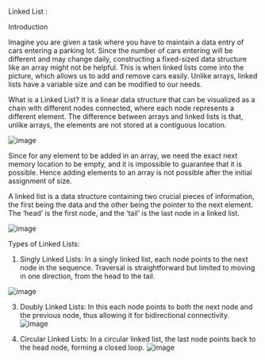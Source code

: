 Linked List :

Introduction



Imagine you are given a task where you have to maintain a data entry of cars entering a parking lot. Since the number of cars entering will be different and may change daily, constructing a fixed-sized data structure like an array might not be helpful. This is when linked lists come into the picture, which allows us to add and remove cars easily. Unlike arrays, linked lists have a variable size and can be modified to our needs.

What is a Linked List?
It is a linear data structure that can be visualized as a chain with different nodes connected, where each node represents a different element. The difference between arrays and linked lists is that, unlike arrays, the elements are not stored at a contiguous location.

![image](https://github.com/user-attachments/assets/4a8ca112-2bab-406f-99e8-0c309fe2c603)


Since for any element to be added in an array, we need the exact next memory location to be empty, and it is impossible to guarantee that it is possible. Hence adding elements to an array is not possible after the initial assignment of size.


A linked list is a data structure containing two crucial pieces of information, the first being the data and the other being the pointer to the next element. The ‘head’ is the first node, and the ‘tail’ is the last node in a linked list.

![image](https://github.com/user-attachments/assets/e410f92c-e72c-4cb7-abfc-93ec891f4a6f)

Types of Linked Lists:
1. Singly Linked Lists: In a singly linked list, each node points to the next node in the sequence. Traversal is straightforward but limited to moving in one direction, from the head to the tail.
   
![image](https://github.com/user-attachments/assets/a2c2d43b-d487-4b9a-bac3-0b5c9c3d2a25)

3. Doubly Linked Lists: In this each node points to both the next node and the previous node, thus allowing it for bidirectional connectivity.
![image](https://github.com/user-attachments/assets/4fcb69bb-25ac-4ce9-a3f8-d07224f62005)

4. Circular Linked Lists: In a circular linked list, the last node points back to the head node, forming a closed loop.
![image](https://github.com/user-attachments/assets/21fbf581-e174-43ed-ad03-82bf6b5071b7)




